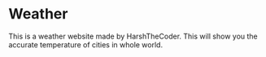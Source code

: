 # Weather
This is a weather website made by HarshTheCoder. This will show you the accurate temperature of cities in whole world.
